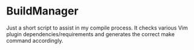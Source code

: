 BuildManager
============

Just a short script to assist in my compile process. It checks various Vim plugin dependencies/requirements and generates the correct make command accordingly.

